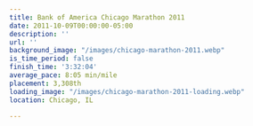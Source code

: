 ```yaml
---
title: Bank of America Chicago Marathon 2011
date: 2011-10-09T00:00:00-05:00
description: ''
url: ''
background_image: "/images/chicago-marathon-2011.webp"
is_time_period: false
finish_time: '3:32:04'
average_pace: 8:05 min/mile
placement: 3,308th
loading_image: "/images/chicago-marathon-2011-loading.webp"
location: Chicago, IL

---
```

